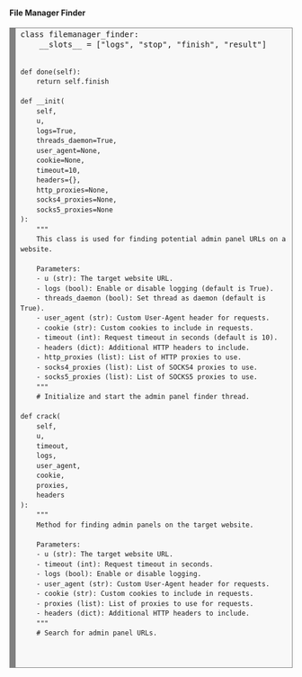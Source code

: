 <h4>File Manager Finder</h4>

<div style="background: #f8f8f8; overflow:auto;width:auto;border:solid gray;border-width:.1em .1em .1em .8em;padding:.2em .6em;">
  <pre style="margin: 0; line-height: 125%">
class filemanager_finder:
    __slots__ = ["logs", "stop", "finish", "result"]

    def done(self):
        return self.finish

    def __init(
        self,
        u,
        logs=True,
        threads_daemon=True,
        user_agent=None,
        cookie=None,
        timeout=10,
        headers={},
        http_proxies=None,
        socks4_proxies=None,
        socks5_proxies=None
    ):
        """
        This class is used for finding potential admin panel URLs on a website.

        Parameters:
        - u (str): The target website URL.
        - logs (bool): Enable or disable logging (default is True).
        - threads_daemon (bool): Set thread as daemon (default is True).
        - user_agent (str): Custom User-Agent header for requests.
        - cookie (str): Custom cookies to include in requests.
        - timeout (int): Request timeout in seconds (default is 10).
        - headers (dict): Additional HTTP headers to include.
        - http_proxies (list): List of HTTP proxies to use.
        - socks4_proxies (list): List of SOCKS4 proxies to use.
        - socks5_proxies (list): List of SOCKS5 proxies to use.
        """
        # Initialize and start the admin panel finder thread.

    def crack(
        self,
        u,
        timeout,
        logs,
        user_agent,
        cookie,
        proxies,
        headers
    ):
        """
        Method for finding admin panels on the target website.

        Parameters:
        - u (str): The target website URL.
        - timeout (int): Request timeout in seconds.
        - logs (bool): Enable or disable logging.
        - user_agent (str): Custom User-Agent header for requests.
        - cookie (str): Custom cookies to include in requests.
        - proxies (list): List of proxies to use for requests.
        - headers (dict): Additional HTTP headers to include.
        """
        # Search for admin panel URLs.

  </pre>
</div>
